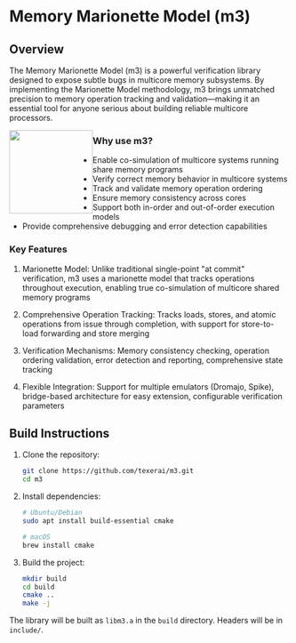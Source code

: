 # Memory Marionette Model (m3)

## Overview

The Memory Marionette Model (m3) is a powerful verification library designed to expose subtle bugs in multicore memory subsystems. By implementing the Marionette Model methodology, m3 brings unmatched precision to memory operation tracking and validation—making it an essential tool for anyone serious about building reliable multicore processors.

<img src="https://user-images.githubusercontent.com/8511359/168761545-07a34325-0b65-4f51-a6c4-99b379cc2194.png" width="150" style="float: left">

### Why use m3?
- Enable co-simulation of multicore systems running share memory programs
- Verify correct memory behavior in multicore systems
- Track and validate memory operation ordering
- Ensure memory consistency across cores
- Support both in-order and out-of-order execution models
- Provide comprehensive debugging and error detection capabilities

### Key Features
1. Marionette Model: Unlike traditional single-point "at commit" verification, m3 uses a marionette model that tracks operations throughout execution, enabling true co-simulation of multicore shared memory programs

2. Comprehensive Operation Tracking: Tracks loads, stores, and atomic operations from issue through completion, with support for store-to-load forwarding and store merging

3. Verification Mechanisms: Memory consistency checking, operation ordering validation, error detection and reporting, comprehensive state tracking

4. Flexible Integration: Support for multiple emulators (Dromajo, Spike), bridge-based architecture for easy extension, configurable verification parameters

## Build Instructions

1. Clone the repository:
   ```bash
   git clone https://github.com/texerai/m3.git
   cd m3
   ```

2. Install dependencies:
   ```bash
   # Ubuntu/Debian
   sudo apt install build-essential cmake

   # macOS
   brew install cmake
   ```

3. Build the project:
   ```bash
   mkdir build
   cd build
   cmake ..
   make -j
   ```

The library will be built as `libm3.a` in the `build` directory. Headers will be in `include/`.
